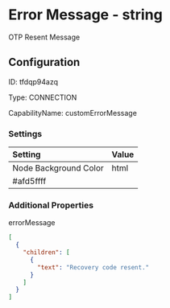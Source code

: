 # Error Message - string 
OTP Resent Message
## Configuration
ID:  tfdqp94azq

Type: CONNECTION 

CapabilityName: customErrorMessage

### Settings
| Setting | Value  |
| :------------------------ | ---------------------------------------- |
| Node Background Color | html 
#afd5ffff | 






### Additional Properties
errorMessage
```json 
[
  {
    "children": [
      {
        "text": "Recovery code resent."
      }
    ]
  }
]
```




